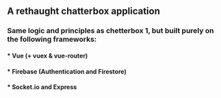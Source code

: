 ## A rethaught chatterbox application

### Same logic and principles as chetterbox 1, but built purely on the following frameworks:

#### * Vue (+ vuex & vue-router)
#### * Firebase (Authentication and Firestore)
#### * Socket.io and Express

